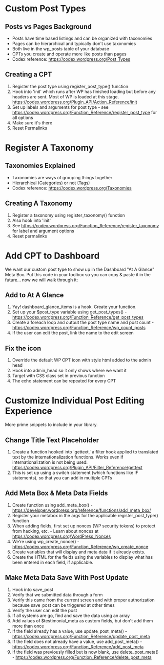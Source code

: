 # Custom Post Types

Posts vs Pages Background
-------------------------

- Posts have time based listings and can be organized with taxonomies
- Pages can be hierarchical and typically don't use taxonomies
- Both live in the wp_posts table of your database
- CPTs you create and operate more like posts than pages
- Codex reference: https://codex.wordpress.org/Post_Types

Creating a CPT
--------------

1. Register the post type using register_post_type() function
2. Hook into 'init' which runs after WP has finished loading but before any headers are sent.  Most of WP is loaded at this stage.  https://codex.wordpress.org/Plugin_API/Action_Reference/init
3. Set up labels and arguments for post type - see https://codex.wordpress.org/Function_Reference/register_post_type for all options
4. Make sure it's there
5. Reset Permalinks


# Register A Taxonomy

Taxonomies Explained
--------------------

- Taxonomies are ways of grouping things together
- Hierarchical (Categories) or not (Tags)
- Codex reference: https://codex.wordpress.org/Taxonomies

Creating A Taxonomy
-------------------

1. Register a taxonomy using register_taxonomy() function
2. Also hook into 'init'
3. See https://codex.wordpress.org/Function_Reference/register_taxonomy for label and argument options
4. Reset permalinks


# Add CPT to Dashboard

We want our custom post type to show up in the Dashboard "At A Glance" Meta Box.  Put this code in your toolbox so you can copy & paste it in the future... now we will walk through it:

Add to At A Glance
------------------

1. Yay! dashboard_glance_items is a hook.  Create your function.
2. Set up your $post_type variable using get_post_types() - https://codex.wordpress.org/Function_Reference/get_post_types
3. Create a foreach loop and output the post type name and post count - https://codex.wordpress.org/Function_Reference/wp_count_posts
4. If the user can edit the post, link the name to the edit screen

Fix the icon
------------

1. Override the default WP CPT icon with style html added to the admin head
2. Hook into admin_head so it only shows where we want it
3. Target with CSS class set in previous function
4. The echo statement can be repeated for every CPT

# Customize Individual Post Editing Experience

More prime snippets to include in your library.

Change Title Text Placeholder
----------------------------

1. Create a function hooked into 'gettext,' a filter hook  applied to translated text by the internationalization functions. Works even if internationalization is not being used.  https://codex.wordpress.org/Plugin_API/Filter_Reference/gettext
2. This is set up using a switch statement (which functions like IF statements), so that you can add in multiple CPTs

Add Meta Box & Meta Data Fields
-------------------------------

1. Create function using add_meta_box() - https://developer.wordpress.org/reference/functions/add_meta_box/
2. Register your metabox in the args for the applicable register_post_type() function
3. When adding fields, first set up nonces (WP security tokens) to protect from hacking, etc.  - Learn about nonces at https://codex.wordpress.org/WordPress_Nonces
4. We're using wp_create_nonce() - https://codex.wordpress.org/Function_Reference/wp_create_nonce
5. Create variables that will display and meta data if it already exists.
6. Create the HTML for the fields using the variables to display what has been entered in each field, if applicable.

Make Meta Data Save With Post Update
------------------------------------

1. Hook into save_post
2. Verify that we submitted data through a form
3. Verify this came from the current screen and with proper authorization because save_post can be triggered at other times
4. Verify the user can edit the post
5. If all systems are go, find and save the data using an array
6. Add values of $testimonial_meta as custom fields, but don't add them more than once
7. If the field already has a value, use update_post_meta() - https://codex.wordpress.org/Function_Reference/update_post_meta
8. If the field does not already have a value, use add_post_meta() - https://codex.wordpress.org/Function_Reference/add_post_meta
9. If the field was previously filled but is now blank, use delete_post_meta() - https://codex.wordpress.org/Function_Reference/delete_post_meta